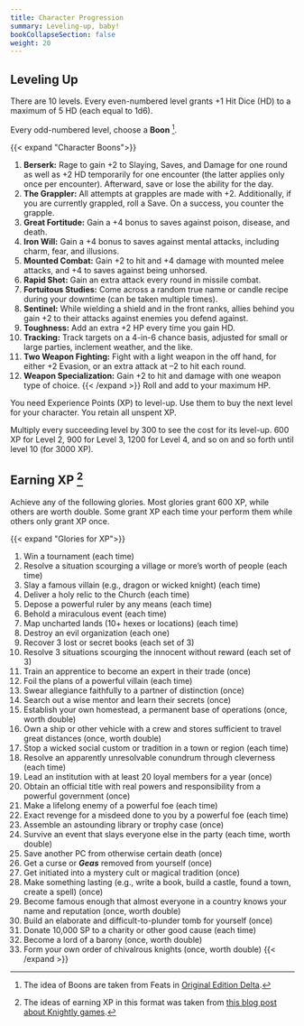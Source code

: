 ```yaml
---
title: Character Progression
summary: Leveling-up, baby!
bookCollapseSection: false
weight: 20
---
```


## Leveling Up

There are 10 levels. Every even-numbered level grants +1 Hit Dice (HD) to a maximum of 5 HD (each equal to 1d6).

Every odd-numbered level, choose a **Boon** [^1].

{{< expand "Character Boons">}}
1. **Berserk:** Rage to gain +2 to Slaying, Saves, and Damage for one round as well as +2 HD temporarily for one encounter (the latter applies only once per encounter). Afterward, save or lose the ability for the day.
2. **The Grappler:** All attempts at grapples are made with +2. Additionally, if you are currently grappled, roll a Save. On a success, you counter the grapple.
3. **Great Fortitude:** Gain a +4 bonus to saves against poison, disease, and death.
4. **Iron Will:** Gain a +4 bonus to saves against mental attacks, including charm, fear, and illusions.
5. **Mounted Combat:** Gain +2 to hit and +4 damage with mounted melee attacks, and +4 to saves against being unhorsed.
6. **Rapid Shot:** Gain an extra attack every round in missile combat.
7. **Fortuitous Studies:** Come across a random true name or candle recipe during your downtime (can be taken multiple times).
8. **Sentinel:** While wielding a shield and in the front ranks, allies behind you gain +2 to their attacks against enemies you defend against.
9. **Toughness:** Add an extra +2 HP every time you gain HD.
10. **Tracking:** Track targets on a 4-in-6 chance basis, adjusted for small or large parties, inclement weather, and the like.
11. **Two Weapon Fighting:** Fight with a light weapon in the off hand, for either +2 Evasion, or an extra attack at –2 to hit each round.
12. **Weapon Specialization:** Gain +2 to hit and damage with one weapon type of choice.
{{< /expand >}}
Roll and add to your maximum HP.

You need Experience Points (XP) to level-up. Use them to buy the next level for your character. You retain all unspent XP.

Multiply every succeeding level by 300 to see the cost for its level-up. 600 XP for Level 2, 900 for Level 3, 1200 for Level 4, and so on and so forth until level 10 (for 3000 XP).

## Earning XP [^2]

Achieve any of the following glories. Most glories grant 600 XP, while others are worth double. Some grant XP each time your perform them while others only grant XP once.

{{< expand "Glories for XP">}}
1. Win a tournament (each time)
2. Resolve a situation scourging a village or more’s worth of people (each time)
3. Slay a famous villain (e.g., dragon or wicked knight) (each time)
4. Deliver a holy relic to the Church (each time)
5. Depose a powerful ruler by any means (each time)
6. Behold a miraculous event (each time)
7. Map uncharted lands (10+ hexes or locations) (each time)
8. Destroy an evil organization (each one)
9. Recover 3 lost or secret books (each set of 3)
10. Resolve 3 situations scourging the innocent without reward (each set of 3)
11. Train an apprentice to become an expert in their trade (once)
12. Foil the plans of a powerful villain (each time)
13. Swear allegiance faithfully to a partner of distinction (once)
14. Search out a wise mentor and learn their secrets (once)
15. Establish your own homestead, a permanent base of operations (once, worth double)
16. Own a ship or other vehicle with a crew and stores sufficient to travel great distances (once, worth double)
17. Stop a wicked social custom or tradition in a town or region (each time)
18. Resolve an apparently unresolvable conundrum through cleverness (each time)
19. Lead an institution with at least 20 loyal members for a year (once)
20. Obtain an official title with real powers and responsibility from a powerful government (once)
21. Make a lifelong enemy of a powerful foe (each time)
22. Exact revenge for a misdeed done to you by a powerful foe (each time)
23. Assemble an astounding library or trophy case (once)
24. Survive an event that slays everyone else in the party (each time, worth double)
25. Save another PC from otherwise certain death (once)
26. Get a curse or ***Geas*** removed from yourself (once)
27. Get initiated into a mystery cult or magical tradition (once)
28. Make something lasting (e.g., write a book, build a castle, found a town, create a spell) (once)
29. Become famous enough that almost everyone in a country knows your name and reputation (once, worth double)
30. Build an elaborate and difficult-to-plunder tomb for yourself (once)
31. Donate 10,000 SP to a charity or other good cause (each time)
32. Become a lord of a barony (once, worth double)
33. Form your own order of chivalrous knights (once, worth double)
{{< /expand >}}

[^1]: The idea of Boons are taken from Feats in [Original Edition Delta](http://www.oedgames.com/).

[^2]: The ideas of earning XP in this format was taken from [this blog post about Knightly games](https://riseupcomus.blogspot.com/2018/04/the-matter-of-marcher-lords.html).

